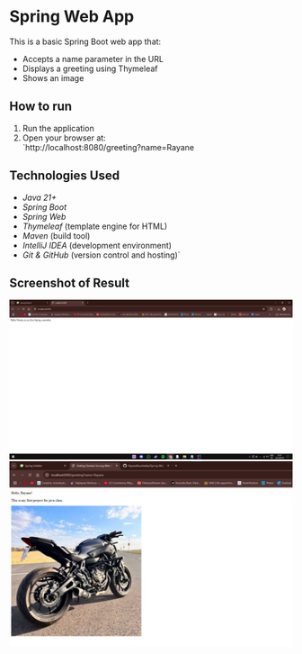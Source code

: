 # Spring Web App

This is a basic Spring Boot web app that:
- Accepts a name parameter in the URL
- Displays a greeting using Thymeleaf
- Shows an image

## How to run

1. Run the application
2. Open your browser at:  
   `http://localhost:8080/greeting?name=Rayane
   

## Technologies Used

- *Java 21+*
- *Spring Boot*
- *Spring Web*
- *Thymeleaf* (template engine for HTML)
- *Maven* (build tool)
- *IntelliJ IDEA* (development environment)
- *Git & GitHub* (version control and hosting)`

## Screenshot of Result

![App Screenshots](Screenshots/SCREENSHOTFIRST.png)
![App Screenshots](Screenshots/ScreenshotSECOND.png)

